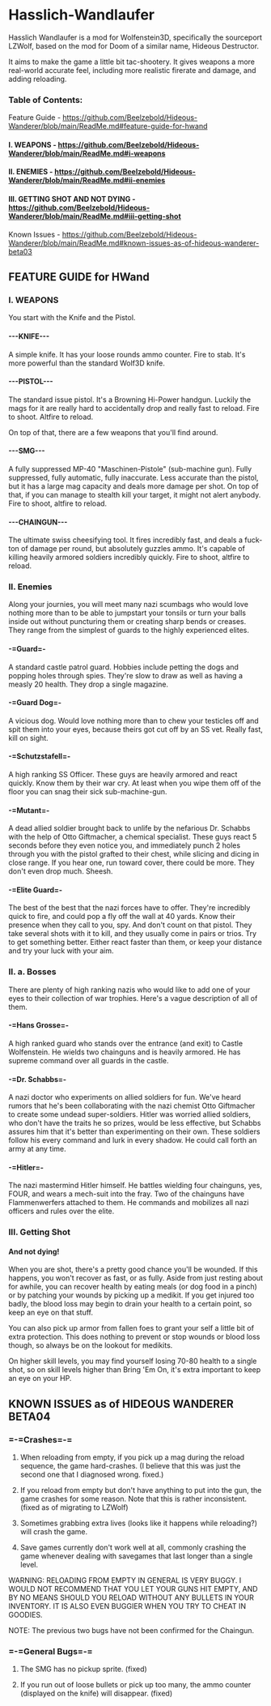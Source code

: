 # Hasslich-Wandlaufer
Hasslich Wandlaufer is a mod for Wolfenstein3D, specifically the sourceport LZWolf, based on the mod for Doom of a similar name, Hideous Destructor.

It aims to make the game a little bit tac-shootery. It gives weapons a more real-world accurate feel, including more realistic firerate and damage, and adding reloading.

### Table of Contents:
Feature Guide - https://github.com/Beelzebold/Hideous-Wanderer/blob/main/ReadMe.md#feature-guide-for-hwand
#### I. WEAPONS - https://github.com/Beelzebold/Hideous-Wanderer/blob/main/ReadMe.md#i-weapons
#### II. ENEMIES - https://github.com/Beelzebold/Hideous-Wanderer/blob/main/ReadMe.md#ii-enemies
#### III. GETTING SHOT AND NOT DYING - https://github.com/Beelzebold/Hideous-Wanderer/blob/main/ReadMe.md#iii-getting-shot

Known Issues - https://github.com/Beelzebold/Hideous-Wanderer/blob/main/ReadMe.md#known-issues-as-of-hideous-wanderer-beta03

## FEATURE GUIDE for HWand

###  I. WEAPONS
You start with the Knife and the Pistol.

#### ---KNIFE---
A simple knife. It has your loose rounds ammo counter.
Fire to stab. It's more powerful than the standard Wolf3D knife. 

#### ---PISTOL---
The standard issue pistol. It's a Browning Hi-Power handgun. Luckily the mags for it are really hard to accidentally drop and really fast to reload.
Fire to shoot. Altfire to reload.

On top of that, there are a few weapons that you'll find around.

#### ---SMG---
A fully suppressed MP-40 "Maschinen-Pistole" (sub-machine gun). Fully suppressed, fully automatic, fully inaccurate. Less accurate than the pistol, but it has a large mag capacity and deals more damage per shot. On top of that, if you can manage to stealth kill your target, it might not alert anybody.
Fire to shoot, altfire to reload.

#### ---CHAINGUN---
The ultimate swiss cheesifying tool. It fires incredibly fast, and deals a fuck-ton of damage per round, but absolutely guzzles ammo. It's capable of killing heavily armored soldiers incredibly quickly.
Fire to shoot, altfire to reload.



### II. Enemies
Along your journies, you will meet many nazi scumbags who would love nothing more than to be able to jumpstart your tonsils or turn your balls inside out without puncturing them or creating sharp bends or creases. They range from the simplest of guards to the highly experienced elites.

#### -=Guard=-
A standard castle patrol guard. Hobbies include petting the dogs and popping holes through spies. They're slow to draw as well as having a measly 20 health. They drop a single magazine.

#### -=Guard Dog=-
A vicious dog. Would love nothing more than to chew your testicles off and spit them into your eyes, because theirs got cut off by an SS vet. Really fast, kill on sight.

#### -=Schutzstafell=-
A high ranking SS Officer. These guys are heavily armored and react quickly. Know them by their war cry. At least when you wipe them off of the floor you can snag their sick sub-machine-gun.

#### -=Mutant=-
A dead allied soldier brought back to unlife by the nefarious Dr. Schabbs with the help of Otto Giftmacher, a chemical specialist. These guys react 5 seconds before they even notice you, and immediately punch 2 holes through you with the pistol grafted to their chest, while slicing and dicing in close range. If you hear one, run toward cover, there could be more. They don't even drop much. Sheesh.

#### -=Elite Guard=-
The best of the best that the nazi forces have to offer. They're incredibly quick to fire, and could pop a fly off the wall at 40 yards. Know their presence when they call to you, spy. And don't count on that pistol. They take several shots with it to kill, and they usually come in pairs or trios. Try to get something better. Either react faster than them, or keep your distance and try your luck with your aim.

### II. a. Bosses
There are plenty of high ranking nazis who would like to add one of your eyes to their collection of war trophies. Here's a vague description of all of them.

#### -=Hans Grosse=-
A high ranked guard who stands over the entrance (and exit) to Castle Wolfenstein. He wields two chainguns and is heavily armored. He has supreme command over all guards in the castle.

#### -=Dr. Schabbs=-
A nazi doctor who experiments on allied soldiers for fun. We've heard rumors that he's been collaborating with the nazi chemist Otto Giftmacher to create some undead super-soldiers. Hitler was worried allied soldiers, who don't have the traits he so prizes, would be less effective, but Schabbs assures him that it's better than experimenting on their own. These soldiers follow his every command and lurk in every shadow. He could call forth an army at any time.

#### -=Hitler=-
The nazi mastermind Hitler himself. He battles wielding four chainguns, yes, FOUR, and wears a mech-suit into the fray. Two of the chainguns have Flammenwerfers attached to them. He commands and mobilizes all nazi officers and rules over the elite.

### III. Getting Shot
#### And not dying!

When you are shot, there's a pretty good chance you'll be wounded. If this happens, you won't recover as fast, or as fully. Aside from just resting about for awhile, you can recover health by eating meals (or dog food in a pinch) or by patching your wounds by picking up a medikit. If you get injured too badly, the blood loss may begin to drain your health to a certain point, so keep an eye on that stuff.

You can also pick up armor from fallen foes to grant your self a little bit of extra protection. This does nothing to prevent or stop wounds or blood loss though, so always be on the lookout for medikits.

On higher skill levels, you may find yourself losing 70-80 health to a single shot, so on skill levels higher than Bring 'Em On, it's extra important to keep an eye on your HP.

## KNOWN ISSUES as of HIDEOUS WANDERER BETA04

### =-=Crashes=-=

1. When reloading from empty, if you pick up a mag during the reload sequence,
the game hard-crashes. (I believe that this was just the second one that I
diagnosed wrong. fixed.)

2. If you reload from empty but don't have anything to put into the gun, the
game crashes for some reason. Note that this is rather inconsistent. (fixed as
of migrating to LZWolf)

3. Sometimes grabbing extra lives (looks like it happens while reloading?) will
crash the game.

4. Save games currently don't work well at all, commonly crashing the game
whenever dealing with savegames that last longer than a single level.

WARNING:
RELOADING FROM EMPTY IN GENERAL IS VERY BUGGY. I WOULD NOT RECOMMEND THAT YOU 
LET YOUR GUNS HIT EMPTY, AND BY NO MEANS SHOULD YOU RELOAD WITHOUT ANY BULLETS
IN YOUR INVENTORY. IT IS ALSO EVEN BUGGIER WHEN YOU TRY TO CHEAT IN GOODIES.

NOTE: The previous two bugs have not been confirmed for the Chaingun.


### =-=General Bugs=-=

1. The SMG has no pickup sprite. (fixed)

2. If you run out of loose bullets or pick up too many, the ammo counter 
(displayed on the knife) will disappear. (fixed)

